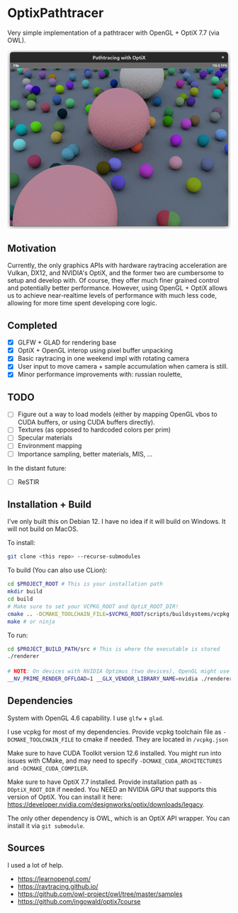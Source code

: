 # OptixPathtracer

Very simple implementation of a pathtracer with OpenGL + OptiX 7.7 (via OWL).

![OptixPathtracerImage](/OptixPathtracer.png)

## Motivation
Currently, the only graphics APIs with hardware raytracing acceleration are Vulkan, DX12, and NVIDIA's OptiX, and the former two are cumbersome to setup and develop with.
Of course, they offer much finer grained control and potentially better performance.
However, using OpenGL + OptiX allows us to achieve near-realtime levels of performance with much less code, allowing for more time spent developing core logic.

## Completed

- [x] GLFW + GLAD for rendering base
- [x] OptiX + OpenGL interop using pixel buffer unpacking
- [x] Basic raytracing in one weekend impl with rotating camera
- [x] User input to move camera + sample accumulation when camera is still.
- [x] Minor performance improvements with: russian roulette,

## TODO
- [ ] Figure out a way to load models (either by mapping OpenGL vbos to CUDA buffers, or using CUDA buffers directly).
- [ ] Textures (as opposed to hardcoded colors per prim)
- [ ] Specular materials
- [ ] Environment mapping
- [ ] Importance sampling, better materials, MIS, ...

In the distant future:

- [ ] ReSTIR

## Installation + Build
I've only built this on Debian 12. I have no idea if it will build on Windows. It will not build on MacOS.

To install:

```bash
git clone <this repo> --recurse-submodules
```

To build (You can also use CLion):

```bash
cd $PROJECT_ROOT # This is your installation path
mkdir build
cd build
# Make sure to set your VCPKG_ROOT and OptiX_ROOT_DIR!
cmake .. -DCMAKE_TOOLCHAIN_FILE=$VCPKG_ROOT/scripts/buildsystems/vcpkg.cmake -DOptiX_ROOT_DIR=$OptiX_ROOT_DIR # -G Ninja if you want
make # or ninja
```

To run:
```bash
cd $PROJECT_BUILD_PATH/src # This is where the executable is stored
./renderer

# NOTE: On devices with NVIDIA Optimus (two devices), OpenGL might use the non-NVIDIA gpu. To fix (at least on Linux)
__NV_PRIME_RENDER_OFFLOAD=1 __GLX_VENDOR_LIBRARY_NAME=nvidia ./renderer
```

## Dependencies
System with OpenGL 4.6 capability. I use `glfw` + `glad`.

I use vcpkg for most of my dependencies. Provide vcpkg toolchain file as `-DCMAKE_TOOLCHAIN_FILE` to cmake if needed. They are located in `/vcpkg.json`

Make sure to have CUDA Toolkit version 12.6 installed. 
You might run into issues with CMake, and may need to specify `-DCMAKE_CUDA_ARCHITECTURES` and `-DCMAKE_CUDA_COMPILER`.

Make sure to have OptiX 7.7 installed. Provide installation path as `-DOptiX_ROOT_DIR` if needed.
You NEED an NVIDIA GPU that supports this version of OptiX. You can install it here: https://developer.nvidia.com/designworks/optix/downloads/legacy.

The only other dependency is OWL, which is an OptiX API wrapper. You can install it via `git submodule`.

## Sources
I used a lot of help.
- https://learnopengl.com/
- https://raytracing.github.io/
- https://github.com/owl-project/owl/tree/master/samples
- https://github.com/ingowald/optix7course


